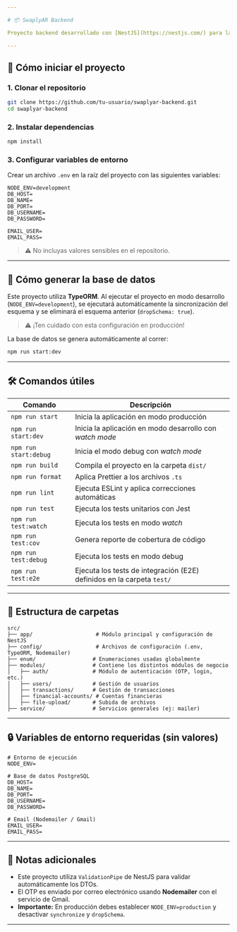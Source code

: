 ```yaml
---

# 📦 SwaplyAR Backend

Proyecto backend desarrollado con [NestJS](https://nestjs.com/) para la plataforma **SwaplyAR**. Utiliza PostgreSQL como base de datos, TypeORM para la comunicación con la base de datos y Nodemailer para el envío de correos.

---
```


## 🚀 Cómo iniciar el proyecto

### 1. Clonar el repositorio

```bash
git clone https://github.com/tu-usuario/swaplyar-backend.git
cd swaplyar-backend
```

### 2. Instalar dependencias

```bash
npm install
```

### 3. Configurar variables de entorno

Crear un archivo `.env` en la raíz del proyecto con las siguientes variables:

```env
NODE_ENV=development
DB_HOST=
DB_NAME=
DB_PORT=
DB_USERNAME=
DB_PASSWORD=

EMAIL_USER=
EMAIL_PASS=
```

> ⚠️ No incluyas valores sensibles en el repositorio.

---

## 🧱 Cómo generar la base de datos

Este proyecto utiliza **TypeORM**. Al ejecutar el proyecto en modo desarrollo (`NODE_ENV=development`), se ejecutará automáticamente la sincronización del esquema y se eliminará el esquema anterior (`dropSchema: true`).

> ⚠️ ¡Ten cuidado con esta configuración en producción!

La base de datos se genera automáticamente al correr:

```bash
npm run start:dev
```

---

## 🛠️ Comandos útiles

| Comando               | Descripción                                                            |
| --------------------- | ---------------------------------------------------------------------- |
| `npm run start`       | Inicia la aplicación en modo producción                                |
| `npm run start:dev`   | Inicia la aplicación en modo desarrollo con *watch mode*               |
| `npm run start:debug` | Inicia el modo debug con *watch mode*                                  |
| `npm run build`       | Compila el proyecto en la carpeta `dist/`                              |
| `npm run format`      | Aplica Prettier a los archivos `.ts`                                   |
| `npm run lint`        | Ejecuta ESLint y aplica correcciones automáticas                       |
| `npm run test`        | Ejecuta los tests unitarios con Jest                                   |
| `npm run test:watch`  | Ejecuta los tests en modo *watch*                                      |
| `npm run test:cov`    | Genera reporte de cobertura de código                                  |
| `npm run test:debug`  | Ejecuta los tests en modo debug                                        |
| `npm run test:e2e`    | Ejecuta los tests de integración (E2E) definidos en la carpeta `test/` |

---

## 📁 Estructura de carpetas

```
src/
├── app/                    # Módulo principal y configuración de NestJS
├── config/                 # Archivos de configuración (.env, TypeORM, Nodemailer)
├── enum/                  # Enumeraciones usadas globalmente
├── modules/               # Contiene los distintos módulos de negocio
│   ├── auth/              # Módulo de autenticación (OTP, login, etc.)
│   ├── users/             # Gestión de usuarios
│   ├── transactions/      # Gestión de transacciones
│   ├── financial-accounts/ # Cuentas financieras
│   ├── file-upload/       # Subida de archivos
├── service/               # Servicios generales (ej: mailer)
```

---

## 🔒 Variables de entorno requeridas (sin valores)

```env
# Entorno de ejecución
NODE_ENV=

# Base de datos PostgreSQL
DB_HOST=
DB_NAME=
DB_PORT=
DB_USERNAME=
DB_PASSWORD=

# Email (Nodemailer / Gmail)
EMAIL_USER=
EMAIL_PASS=
```

---

## 📝 Notas adicionales

* Este proyecto utiliza `ValidationPipe` de NestJS para validar automáticamente los DTOs.
* El OTP es enviado por correo electrónico usando **Nodemailer** con el servicio de Gmail.
* **Importante:** En producción debes establecer `NODE_ENV=production` y desactivar `synchronize` y `dropSchema`.

---
